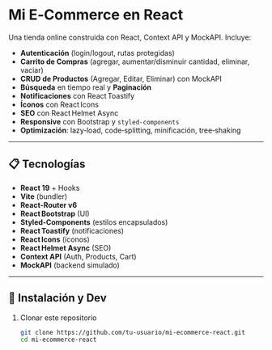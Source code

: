 # Mi E‑Commerce en React

Una tienda online construida con React, Context API y MockAPI. Incluye:

- **Autenticación** (login/logout, rutas protegidas)  
- **Carrito de Compras** (agregar, aumentar/disminuir cantidad, eliminar, vaciar)  
- **CRUD de Productos** (Agregar, Editar, Eliminar) con MockAPI  
- **Búsqueda** en tiempo real y **Paginación**  
- **Notificaciones** con React Toastify  
- **Íconos** con React Icons  
- **SEO** con React Helmet Async  
- **Responsive** con Bootstrap y `styled‑components`  
- **Optimización**: lazy‑load, code‑splitting, minificación, tree‑shaking

---

## 📋 Tecnologías

- **React 19** + Hooks  
- **Vite** (bundler)  
- **React‑Router v6**  
- **React Bootstrap** (UI)  
- **Styled‑Components** (estilos encapsulados)  
- **React Toastify** (notificaciones)  
- **React Icons** (íconos)  
- **React Helmet Async** (SEO)  
- **Context API** (Auth, Products, Cart)  
- **MockAPI** (backend simulado)  

---

## 🚀 Instalación y Dev

1. Clonar este repositorio  
   ```bash
   git clone https://github.com/tu-usuario/mi-ecommerce-react.git
   cd mi-ecommerce-react
